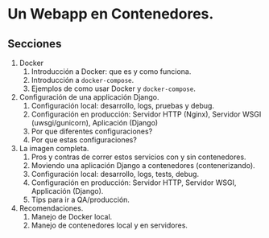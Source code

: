 # Un Webapp en Contenedores.

## Secciones

1. Docker
    1. Introducción a Docker: que es y como funciona.
    2. Introducción a `docker-compose`.
    3. Ejemplos de como usar Docker y `docker-compose`.
2. Configuración de una applicación Django.
    1. Configuración local: desarrollo, logs, pruebas y debug.
    2. Configuración en producción: Servidor HTTP (Nginx), Servidor WSGI (uwsgi/gunicorn), Aplicación (Django)
    3. Por que diferentes configuraciones?
    4. Por que estas configuraciones?
3. La imagen completa.
    1. Pros y contras de correr estos servicios con y sin contenedores.
    2. Moviendo una aplicación Django a contenedores (contenerizando).
    3. Configuración local: desarrollo, logs, tests, debug.
    4. Configuración en producción: Servidor HTTP, Servidor WSGI, Applicación (Django).
    5. Tips para ir a QA/producción.
4. Recomendaciones.
    1. Manejo de Docker local.
    2. Manejo de contenedores local y en servidores.
